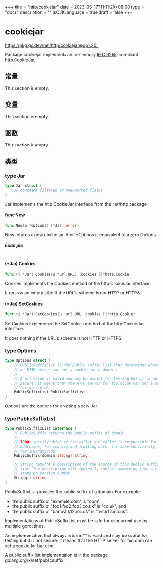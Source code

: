 +++
title = "http/cookiejar"
date = 2023-05-17T11:11:20+08:00
type = "docs"
description = ""
isCJKLanguage = true
draft = false
+++
# cookiejar

https://pkg.go.dev/net/http/cookiejar@go1.20.1



Package cookiejar implements an in-memory [RFC 6265](https://rfc-editor.org/rfc/rfc6265.html)-compliant http.CookieJar.







## 常量 

This section is empty.

## 变量

This section is empty.

## 函数

This section is empty.

## 类型

### type Jar 

``` go 
type Jar struct {
	// contains filtered or unexported fields
}
```

Jar implements the http.CookieJar interface from the net/http package.

#### func New 

``` go 
func New(o *Options) (*Jar, error)
```

New returns a new cookie jar. A nil *Options is equivalent to a zero Options.

##### Example
``` go 
```

#### (*Jar) Cookies 

``` go 
func (j *Jar) Cookies(u *url.URL) (cookies []*http.Cookie)
```

Cookies implements the Cookies method of the http.CookieJar interface.

It returns an empty slice if the URL's scheme is not HTTP or HTTPS.

#### (*Jar) SetCookies 

``` go 
func (j *Jar) SetCookies(u *url.URL, cookies []*http.Cookie)
```

SetCookies implements the SetCookies method of the http.CookieJar interface.

It does nothing if the URL's scheme is not HTTP or HTTPS.

### type Options 

``` go 
type Options struct {
	// PublicSuffixList is the public suffix list that determines whether
	// an HTTP server can set a cookie for a domain.
	//
	// A nil value is valid and may be useful for testing but it is not
	// secure: it means that the HTTP server for foo.co.uk can set a cookie
	// for bar.co.uk.
	PublicSuffixList PublicSuffixList
}
```

Options are the options for creating a new Jar.

### type PublicSuffixList 

``` go 
type PublicSuffixList interface {
	// PublicSuffix returns the public suffix of domain.
	//
	// TODO: specify which of the caller and callee is responsible for IP
	// addresses, for leading and trailing dots, for case sensitivity, and
	// for IDN/Punycode.
	PublicSuffix(domain string) string

	// String returns a description of the source of this public suffix
	// list. The description will typically contain something like a time
	// stamp or version number.
	String() string
}
```

PublicSuffixList provides the public suffix of a domain. For example:

- the public suffix of "example.com" is "com",
- the public suffix of "foo1.foo2.foo3.co.uk" is "co.uk", and
- the public suffix of "bar.pvt.k12.ma.us" is "pvt.k12.ma.us".

Implementations of PublicSuffixList must be safe for concurrent use by multiple goroutines.

An implementation that always returns "" is valid and may be useful for testing but it is not secure: it means that the HTTP server for foo.com can set a cookie for bar.com.

A public suffix list implementation is in the package golang.org/x/net/publicsuffix.